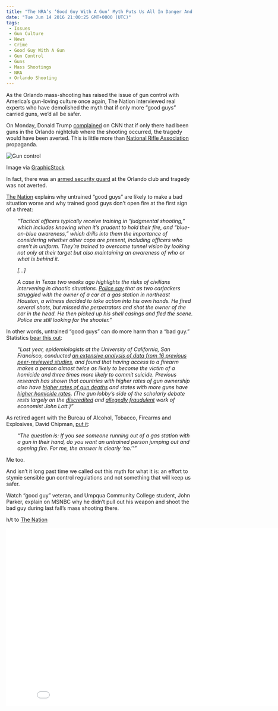 ```yaml
---
title: "The NRA’s ‘Good Guy With A Gun’ Myth Puts Us All In Danger And Here’s Why (VIDEO)"
date: "Tue Jun 14 2016 21:00:25 GMT+0000 (UTC)"
tags: 
 - Issues
 - Gun Culture
 - News
 - Crime
 - Good Guy With A Gun
 - Gun Control
 - Guns
 - Mass Shootings
 - NRA
 - Orlando Shooting
---
```

<p><!-- Quick Adsense WordPress Plugin: http://quicksense.net/ --></p><p>As the Orlando mass-shooting has raised the issue of gun control with America&#x2019;s gun-loving culture once again, The Nation interviewed real experts who have demolished the myth that if only more &#x201C;good guys&#x201D; carried guns, we&#x2019;d all be safer.</p><p>On Monday, Donald Trump <a href="http://www.huffingtonpost.com/entry/donald-trump-orlando-guns_us_575eb3b5e4b00f97fba8ccf2" onclick="__gaTracker(&apos;send&apos;, &apos;event&apos;, &apos;outbound-article&apos;, &apos;http://www.huffingtonpost.com/entry/donald-trump-orlando-guns_us_575eb3b5e4b00f97fba8ccf2&apos;, &apos;complained&apos;);" target="_blank">complained</a> on CNN that if only there had been guns in the Orlando nightclub where the shooting occurred, the tragedy would have been averted. This is little more than <a href="http://washington.cbslocal.com/2012/12/21/nra-only-way-to-stop-a-bad-guy-with-a-gun-is-with-a-good-guy-with-a-gun/" onclick="__gaTracker(&apos;send&apos;, &apos;event&apos;, &apos;outbound-article&apos;, &apos;http://washington.cbslocal.com/2012/12/21/nra-only-way-to-stop-a-bad-guy-with-a-gun-is-with-a-good-guy-with-a-gun/&apos;, &apos;National Rifle Association&apos;);" target="_blank">National Rifle Association</a> propaganda.</p><div id="attachment_137173" style="width: 635px" class="wp-caption aligncenter"><img class="wp-image-137173 size-full" src="http://i2.wp.com/cdn.liberalamerica.org/wp-content/uploads/2016/06/skull-vector-element-with-guns_zkt1FiLu_L.jpg?resize=625%2C416" alt="Gun control" srcset="http://i2.wp.com/cdn.liberalamerica.org/wp-content/uploads/2016/06/skull-vector-element-with-guns_zkt1FiLu_L.jpg?resize=625%2C416 625w, http://i2.wp.com/cdn.liberalamerica.org/wp-content/uploads/2016/06/skull-vector-element-with-guns_zkt1FiLu_L.jpg?resize=625%2C416 64w, http://i2.wp.com/cdn.liberalamerica.org/wp-content/uploads/2016/06/skull-vector-element-with-guns_zkt1FiLu_L.jpg?resize=625%2C416 350w, http://i2.wp.com/cdn.liberalamerica.org/wp-content/uploads/2016/06/skull-vector-element-with-guns_zkt1FiLu_L.jpg?resize=625%2C416 600w, http://i2.wp.com/cdn.liberalamerica.org/wp-content/uploads/2016/06/skull-vector-element-with-guns_zkt1FiLu_L.jpg?resize=625%2C416 150w" sizes="(max-width: 625px) 100vw, 625px" data-recalc-dims="1">
<p class="wp-caption-text">Image via <a href="https://www.graphicstock.com/stock-image/skull-vector-element-with-guns" onclick="__gaTracker(&apos;send&apos;, &apos;event&apos;, &apos;outbound-article&apos;, &apos;https://www.graphicstock.com/stock-image/skull-vector-element-with-guns&apos;, &apos;GraphicStock&apos;);">GraphicStock</a></p>
</div><p>In fact, there was an <a href="http://www.latimes.com/nation/la-na-orlando-nightclub-shooting-live-orlando-s-mayor-most-devastating-day-1465817811-htmlstory.html" onclick="__gaTracker(&apos;send&apos;, &apos;event&apos;, &apos;outbound-article&apos;, &apos;http://www.latimes.com/nation/la-na-orlando-nightclub-shooting-live-orlando-s-mayor-most-devastating-day-1465817811-htmlstory.html&apos;, &apos;armed security guard&apos;);" target="_blank">armed security guard</a> at the Orlando club and tragedy was not averted.</p><p><a href="http://www.thenation.com/article/combat-vets-destroy-the-nras-heroic-gunslinger-fantasy/" onclick="__gaTracker(&apos;send&apos;, &apos;event&apos;, &apos;outbound-article&apos;, &apos;http://www.thenation.com/article/combat-vets-destroy-the-nras-heroic-gunslinger-fantasy/&apos;, &apos;The Nation&apos;);" target="_blank">The Nation</a> explains why untrained &#x201C;good guys&#x201D; are likely to make a bad situation worse and why trained good guys don&#x2019;t open fire at the first sign of a threat:</p><p style="padding-left: 30px;"><em>&#x201C;Tactical officers typically receive training in &#x201C;judgmental shooting,&#x201D; which includes knowing when it&#x2019;s prudent to hold their fire, and &#x201C;blue-on-blue awareness,&#x201D; which drills into them the importance of considering whether other cops are present, including officers who aren&#x2019;t in uniform. They&#x2019;re trained to overcome tunnel vision by looking not only at their target but also maintaining an awareness of who or what is behind it.</em></p><p style="padding-left: 30px;"><em>[&#x2026;]</em></p><p style="padding-left: 30px;"><em>A case in Texas two weeks ago highlights the risks of civilians intervening in chaotic situations. <a href="http://www.rawstory.com/2015/09/texas-good-guy-with-a-gun-shoots-carjacking-victim-in-head-then-runs-away/" onclick="__gaTracker(&apos;send&apos;, &apos;event&apos;, &apos;outbound-article&apos;, &apos;http://www.rawstory.com/2015/09/texas-good-guy-with-a-gun-shoots-carjacking-victim-in-head-then-runs-away/&apos;, &apos;Police say&apos;);" target="_blank">Police say</a> that as two carjackers struggled with the owner of a car at a gas station in northeast Houston, a witness decided to take action into his own hands. He fired several shots, but missed the perpetrators and shot the owner of the car in the head. He then picked up his shell casings and fled the scene. Police are still looking for the shooter.&#x201D;</em></p><p>In other words, untrained &#x201C;good guys&#x201D; can do more harm than a &#x201C;bad guy.&#x201D; Statistics <a href="http://www.thenation.com/article/combat-vets-destroy-the-nras-heroic-gunslinger-fantasy/" onclick="__gaTracker(&apos;send&apos;, &apos;event&apos;, &apos;outbound-article&apos;, &apos;http://www.thenation.com/article/combat-vets-destroy-the-nras-heroic-gunslinger-fantasy/&apos;, &apos;bear this out&apos;);" target="_blank">bear this out</a>:</p><p style="padding-left: 30px;"><em>&#x201C;Last year, epidemiologists at the University of California, San Francisco, conducted <a href="http://annals.org/article.aspx?articleid=1814426" onclick="__gaTracker(&apos;send&apos;, &apos;event&apos;, &apos;outbound-article&apos;, &apos;http://annals.org/article.aspx?articleid=1814426&apos;, &apos;an extensive analysis of data from 16 previous peer-reviewed studies&apos;);" target="_blank">an extensive analysis of data from 16 previous peer-reviewed studies</a>, and found that having access to a firearm makes a person almost twice as likely to become the victim of a homicide and three times more likely to commit suicide. Previous research has shown that countries with higher rates of gun ownership also have <a href="http://www.theguardian.com/world/2013/sep/18/gun-ownership-gun-deaths-study" onclick="__gaTracker(&apos;send&apos;, &apos;event&apos;, &apos;outbound-article&apos;, &apos;http://www.theguardian.com/world/2013/sep/18/gun-ownership-gun-deaths-study&apos;, &apos;higher rates of gun deaths&apos;);">higher rates of gun deaths</a> and states with more guns have <a href="http://annals.org/article.aspx?articleid=1814426" onclick="__gaTracker(&apos;send&apos;, &apos;event&apos;, &apos;outbound-article&apos;, &apos;http://annals.org/article.aspx?articleid=1814426&apos;, &apos;higher homicide rates&apos;);">higher homicide rates</a>. (The gun lobby&#x2019;s side of the scholarly debate rests largely on the <a href="http://scienceblogs.com/deltoid/2009/02/13/scholars-cannot-replicate-lott/" onclick="__gaTracker(&apos;send&apos;, &apos;event&apos;, &apos;outbound-article&apos;, &apos;http://scienceblogs.com/deltoid/2009/02/13/scholars-cannot-replicate-lott/&apos;, &apos;discredited&apos;);" target="_blank">discredited</a> and <a href="http://www.salon.com/2012/12/21/why_is_the_media_rehabilitating_john_lott/" onclick="__gaTracker(&apos;send&apos;, &apos;event&apos;, &apos;outbound-article&apos;, &apos;http://www.salon.com/2012/12/21/why_is_the_media_rehabilitating_john_lott/&apos;, &apos;allegedly fraudulent&apos;);" target="_blank">allegedly fraudulent</a> work of economist John Lott.)&#x201D;</em></p><p><!-- Quick Adsense WordPress Plugin: http://quicksense.net/ --></p><p>As retired agent with the Bureau of Alcohol, Tobacco, Firearms and Explosives, David Chipman,&#xA0;<a href="http://www.thenation.com/article/combat-vets-destroy-the-nras-heroic-gunslinger-fantasy/" onclick="__gaTracker(&apos;send&apos;, &apos;event&apos;, &apos;outbound-article&apos;, &apos;http://www.thenation.com/article/combat-vets-destroy-the-nras-heroic-gunslinger-fantasy/&apos;, &apos;put it&apos;);" target="_blank">put it</a>:</p><p style="padding-left: 30px;"><em>&#x201C;The question is: If you see someone running out of a gas station with a gun in their hand, do you want an untrained person jumping out and opening fire. For me, the answer is clearly &#x2018;no.&#x2019;&#x2019;&#x201D;</em></p><p>Me too.</p><p>And isn&#x2019;t it long past time we called out this myth for what it is: an effort to stymie sensible gun control regulations and not something that will keep us safer.</p><p>Watch &#x201C;good guy&#x201D; veteran, and Umpqua Community College student, John Parker, explain on MSNBC why he didn&#x2019;t pull out his weapon and shoot the bad guy during last fall&#x2019;s mass shooting there.</p><p>h/t to <a href="http://www.thenation.com/article/combat-vets-destroy-the-nras-heroic-gunslinger-fantasy/" onclick="__gaTracker(&apos;send&apos;, &apos;event&apos;, &apos;outbound-article&apos;, &apos;http://www.thenation.com/article/combat-vets-destroy-the-nras-heroic-gunslinger-fantasy/&apos;, &apos;The Nation&apos;);">The Nation</a></p><p><iframe width="853" height="480" src="//www.youtube.com/embed/bK-Ht57AdBA" frameborder="0" allowfullscreen></iframe></p><div style="font-size:0px;height:0px;line-height:0px;margin:0;padding:0;clear:both"></div>